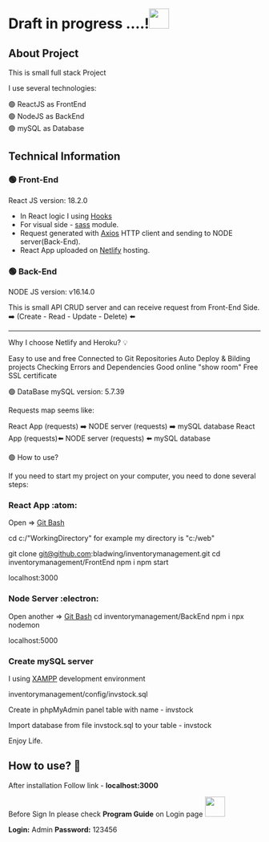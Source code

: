 # Draft in progress ....!<img src="https://i.imgur.com/hkpQOyy.gif" width="40" height="40" />



## About Project


This is small full stack Project

I use several technologies:

:green_circle: ReactJS as FrontEnd<br/>:green_circle: NodeJS as BackEnd<br/>:green_circle: mySQL as Database





## Technical Information


### :green_circle: Front-End 

React JS version: 18.2.0

- In React logic I using [Hooks](https://reactjs.org/docs/hooks-intro.html) 
- For visual side - [sass](https://sass-lang.com/) module. 
- Request generated with [Axios](https://axios-http.com/docs/intro) HTTP client and sending to NODE server(Back-End).
- React App uploaded on [Netlify](https://productlistcrud.netlify.app/) hosting.


### :green_circle: Back-End

NODE JS version: v16.14.0

This is small API CRUD server and can receive request from Front-End Side. <br/>:arrow_right: (Create - Read - Update - Delete) 	:arrow_left:

---

Why I choose Netlify and Heroku? 💡

Easy to use and free
Connected to Git Repositories
Auto Deploy & Bilding projects
Checking Errors and Dependencies
Good online "show room"
Free SSL certificate


🟢 DataBase
mySQL version: 5.7.39

Requests map seems like:

React App (requests) ➡️ NODE server (requests) ➡️ mySQL database
React App (requests)⬅️ NODE server (requests) ⬅️ mySQL database


🟢 How to use?

If you need to start my project on your computer, you need to done several steps:

### React App :atom:

Open => [Git Bash](https://git-scm.com/downloads)

cd c:/"WorkingDirectory" for example my directory is "c:/web"

git clone git@github.com:bladwing/inventorymanagement.git
cd inventorymanagement/FrontEnd
npm i
npm start

localhost:3000


### Node Server :electron:

Open another => [Git Bash](https://git-scm.com/downloads)
cd inventorymanagement/BackEnd
npm i
npx nodemon

localhost:5000


### Create mySQL server 
I using [XAMPP](https://www.apachefriends.org/index.html) development environment

inventorymanagement/config/invstock.sql

Create in phpMyAdmin panel table with name - invstock

Import database from file invstock.sql to your table - invstock


Enjoy Life.

## How to use? :underage:

After installation Follow link - **localhost:3000**

Before Sign In please check **Program Guide** on Login page <img src="https://i.imgur.com/gssN9xb.png" width="40" height="40" />


**Login:** Admin
**Password:** 123456










